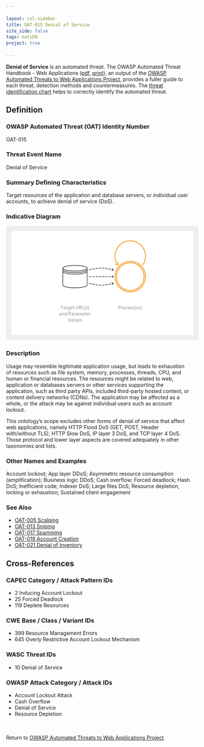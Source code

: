 ```yaml
---

layout: col-sidebar
title: OAT-015 Denial of Service
site_side: false
tags: oatsEN
project: true

---
```


**Denial of Service** is an automated threat. The OWASP Automated Threat Handbook - Web Applications ([pdf](https://github.com/OWASP/www-project-automated-threats-to-web-applications/tree/master/assets/files/EN), [print](http://www.lulu.com/shop/owasp-foundation/automated-threat-handbook/paperback/product-23540699.html)), an output of the [OWASP Automated Threats to Web Applications Project](../../../), provides a fuller guide to each threat, detection methods and countermeasures. The [threat identification chart](https://www2.owasp.org/www-project-automated-threats-to-web-applications/assets/files/oat-ontology-decision-chart.pdf) helps to correctly identify the automated threat.

## Definition
### OWASP Automated Threat (OAT) Identity Number
OAT-015

### Threat Event Name
Denial of Service

### Summary Defining Characteristics
Target resources of the application and database servers, or individual user accounts, to achieve denial of service (DoS).

### Indicative Diagram
<img alt="Indicative diagram for OAT-015" src="images/500px-OAT-015_Denial_of_Service.png" style="background-color:#eeeeee;padding:1em;">

### Description
Usage may resemble legitimate application usage, but leads to exhaustion of resources such as file system, memory, processes, threads, CPU, and human or financial resources. The resources might be related to web, application or databases servers or other services supporting the application, such as third party APIs, included third-party hosted content, or content delivery networks (CDNs). The application may be affected as a whole, or the attack may be against individual users such as account lockout.

This ontology’s scope excludes other forms of denial of service that affect web applications, namely HTTP Flood DoS (GET, POST, Header with/without TLS), HTTP Slow DoS, IP layer 3 DoS, and TCP layer 4 DoS. Those protocol and lower layer aspects are covered adequately in other taxonomies and lists.

### Other Names and Examples
Account lockout; App layer DDoS; Asymmetric resource consumption (amplification); Business logic DDoS; Cash overflow; Forced deadlock; Hash DoS; Inefficient code; Indexer DoS; Large files DoS; Resource depletion, locking or exhaustion; Sustained client engagement

### See Also
* [OAT-005 Scalping](OAT-005_Scalping.html)
* [OAT-013 Sniping](OAT-013_Sniping.html)
* [OAT-017 Spamming](OAT-017_Spamming.html)
* [OAT-019 Account Creation](OAT-019_Account_Creation.html)
* [OAT-021 Denial of Inventory](OAT-021_Denial_of_Inventory.html)

## Cross-References
### CAPEC Category / Attack Pattern IDs
* 2 Inducing Account Lockout
* 25 Forced Deadlock
* 119 Deplete Resources

### CWE Base / Class / Variant IDs
* 399 Resource Management Errors
* 645 Overly Restrictive Account Lockout Mechanism

### WASC Threat IDs
* 10 Denial of Service

### OWASP Attack Category / Attack IDs
* Account Lockout Attack
* Cash Overflow
* Denial of Service
* Resource Depletion

<br/><br/>Return to [OWASP Automated Threats to Web Applications Project](../../../).<br/><br/>
